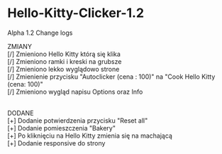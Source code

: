 # Hello-Kitty-Clicker-1.2
Alpha 1.2 Change logs

ZMIANY<br>
[/] Zmieniono Hello Kitty którą się klika<br>
[/] Zmieniono ramki i kreski na grubsze<br>
[/] Zmieniono lekko wyglądowo strone<br>
[/] Zmienienie przycisku "Autoclicker (cena : 100)" na "Cook Hello Kitty (cena: 100)"<br>
[/] Zmieniono wygląd napisu Options oraz Info<br><br>

DODANE<br>
[+] Dodanie potwierdzenia przycisku "Reset all"<br>
[+] Dodanie pomieszczenia "Bakery"<br>
[+] Po kliknięciu na Hello Kitty zmienia się na machającą<br>
[+] Dodanie responsive do strony<br>

